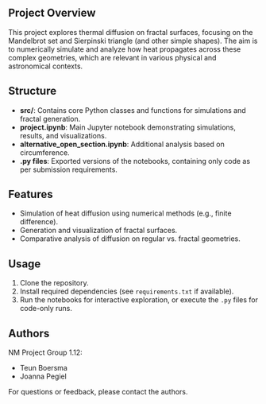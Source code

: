 
## Project Overview

This project explores thermal diffusion on fractal surfaces, focusing on the Mandelbrot set and Sierpinski triangle (and other simple shapes). The aim is to numerically simulate and analyze how heat propagates across these complex geometries, which are relevant in various physical and astronomical contexts.

## Structure

- **src/**: Contains core Python classes and functions for simulations and fractal generation.
- **project.ipynb**: Main Jupyter notebook demonstrating simulations, results, and visualizations.
- **alternative_open_section.ipynb**: Additional analysis based on circumference.
- **.py files**: Exported versions of the notebooks, containing only code as per submission requirements.

## Features

- Simulation of heat diffusion using numerical methods (e.g., finite difference).
- Generation and visualization of fractal surfaces.
- Comparative analysis of diffusion on regular vs. fractal geometries.


## Usage

1. Clone the repository.
2. Install required dependencies (see `requirements.txt` if available).
3. Run the notebooks for interactive exploration, or execute the `.py` files for code-only runs.

## Authors
 NM Project Group 1.12: 
- Teun Boersma
- Joanna Pegiel

For questions or feedback, please contact the authors.